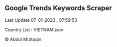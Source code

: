 

## Google Trends Keywords Scraper 
 
Last Update 07-01-2023 , 07:59:53

Country List :
VIETNAM.json



© Abdul Muttaqin 
